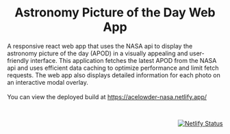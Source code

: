 <h1 align="center">
  Astronomy Picture of the Day Web App
</h1>

A responsive react web app that uses the NASA api to display the astronomy picture of the day (APOD) in a visually appealing and user-friendly interface. This application fetches the latest APOD from the NASA api and uses efficient data caching to optimize performance and limit fetch requests. The web app also displays detailed information for each photo on an interactive modal overlay.<br/><br/>
You can view the deployed build at <a href="https://acelowder-nasa.netlify.app/">https://acelowder-nasa.netlify.app/</a>

&nbsp;

<div align="right">

[![Netlify Status](https://api.netlify.com/api/v1/badges/afaa9a29-6f3e-49bd-ab9d-df7dad86885c/deploy-status)](https://acelowder-nasa.netlify.app/)
</div>
